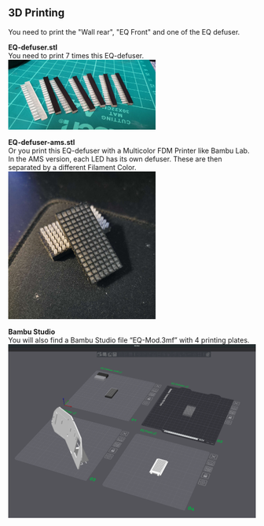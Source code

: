 ## 3D Printing

You need to print the "Wall rear", "EQ Front" and one of the EQ defuser.  


**EQ-defuser.stl**<br>
You need to print 7 times this EQ-defuser.
<img src="/images/130866345_169139874901881_3587356566955457741_n.jpg" width="300">


**EQ-defuser-ams.stl**<br>
Or you print this EQ-defuser with a Multicolor FDM Printer like Bambu Lab.
In the AMS version, each LED has its own defuser. These are then separated by a different Filament Color.<br>
<img src="/images/EQ-defuser-ams.jpg" width="300">

**Bambu Studio**<br>
You will also find a Bambu Studio file “EQ-Mod.3mf” with 4 printing plates.
<br><img src="/images/bambustudio.png" width="600">
